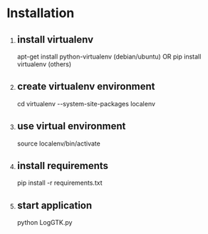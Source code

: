 Installation
============

1. install virtualenv
   ------------------
   apt-get install python-virtualenv (debian/ubuntu)
   OR
   pip install virtualenv (others)

2. create virtualenv environment
   -----------------------------
   cd <project-directory>
   virtualenv --system-site-packages localenv

3. use virtual environment
   -----------------------
   source localenv/bin/activate

4. install requirements
   --------------------
   pip install -r requirements.txt

5. start application
   -----------------
   python LogGTK.py 

